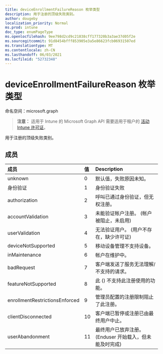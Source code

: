 ```yaml
---
title: deviceEnrollmentFailureReason 枚举类型
description: 用于注册的顶级失败类别。
author: dougeby
localization_priority: Normal
ms.prod: intune
doc_type: enumPageType
ms.openlocfilehash: 9ee798d2cd9c21038cff177320b3a3ae37d05f2e
ms.sourcegitcommit: 91d8454bfff853905e3a5e86623fcb06931507ed
ms.translationtype: MT
ms.contentlocale: zh-CN
ms.lasthandoff: 06/03/2021
ms.locfileid: "52732348"
---
```

# <a name="deviceenrollmentfailurereason-enum-type"></a>deviceEnrollmentFailureReason 枚举类型

命名空间：microsoft.graph

> **注意：** 适用于 Intune 的 Microsoft Graph API 需要适用于租户的 [活动 Intune 许可证](https://go.microsoft.com/fwlink/?linkid=839381)。

用于注册的顶级失败类别。

## <a name="members"></a>成员
|成员|值|Description|
|:---|:---|:---|
|unknown|0|默认值，失败原因未知。|
|身份验证|1|身份验证失败|
|authorization|2|呼叫已通过身份验证，但无权注册。|
|accountValidation|3|未能验证帐户注册。  (帐户被阻止，未启用) |
|userValidation|4 |无法验证用户。  (用户不存在，缺少许可证) |
|deviceNotSupported|5 |移动设备管理不支持设备。|
|inMaintenance|6 |帐户在维护中。|
|badRequest|7 |客户端发送了服务无法理解/不支持的请求。|
|featureNotSupported|8 |此 () 不支持此注册使用的功能。|
|enrollmentRestrictionsEnforced|9 |管理员配置的注册限制阻止了此注册。|
|clientDisconnected|10  |客户端已暂停或注册已由最终用户中止。|
|userAbandonment|11|最终用户已放弃注册。  (Enduser 开始载入，但未能及时完成) |


<!-- {
  "type": "#page.annotation",
  "suppressions": [
     "Warning: Enum deviceEnrollmentFailureReason has some values specified and others unspecified."
  ],
}
-->







